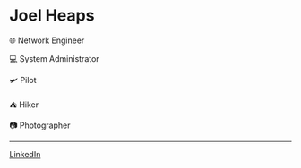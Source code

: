 # Joel Heaps

🌐 Network Engineer

💻 System Administrator

🛩 Pilot

⛺ Hiker

📷 Photographer

---

[LinkedIn](https://www.linkedin.com/in/joel-heaps-65079921b/)
